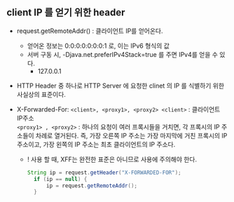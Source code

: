 ## client IP 를 얻기 위한 header

* request.getRemoteAddr() : 클라이언트 IP를 얻어온다.
  * 얻어온 정보는 0:0:0:0:0:0:0:1 로, 이는 IPv6 형식의 값
  * 서버 구동 시, -Djava.net.preferIPv4Stack=true 를 주면 IPv4를 얻을 수 있다.
    * 127.0.0.1


* HTTP Header 중 하나로 HTTP Server 에 요청한 clinet 의 IP 를 식별하기 위한 사실상의 표준이다.

* X-Forwarded-For: `<client>, <proxy1>, <proxy2>
<client>` : 클라이언트 IP주소   
`<proxy1> , <proxy2>` : 하나의 요청이 여러 프록시들을 거치면, 각 프록시의 IP 주소들이 차례로 열거된다. 
즉, 가장 오른쪽 IP 주소는 가장 마지막에 거친 프록시의 IP 주소이고, 가장 왼쪽의 IP 주소는 최초 클라이언트의 IP 주소다.              

  * ! 사용 할 때, XFF는 완전한 표준은 아니므로 사용에 주의해야 한다.
    ```java
    String ip = request.getHeader("X-FORWARDED-FOR");
      if (ip == null) {
          ip = request.getRemoteAddr();
      }
    ```

